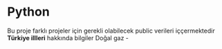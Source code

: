 # Python
Bu proje farklı projeler için gerekli olabilecek public verileri iççermektedir
**Türkiye illleri** hakkında bilgiler 
Doğal gaz -
